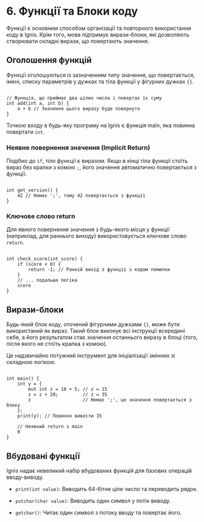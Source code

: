 # 6. Функції та Блоки коду
Функції є основним способом організації та повторного використання коду в Ignis. Крім того, мова підтримує вирази-блоки, які дозволяють створювати складні вирази, що повертають значення.

## Оголошення функцій
Функції оголошуються із зазначенням типу значення, що повертається, імені, списку параметрів у дужках та тіла функції у фігурних дужках `{}`.

```Ignis

// Функція, що приймає два цілих числа і повертає їх суму
int add(int a, int b) {
    a + b // Значення цього виразу буде повернуто
}
```

Точкою входу в будь-яку програму на Ignis є функція main, яка повинна повертати `int`.

### Неявне повернення значення (Implicit Return)
Подібно до `if`, тіло функції є виразом. Якщо в кінці тіла функції стоїть вираз без крапки з комою `;`, його значення автоматично повертається з функції.

```Ignis

int get_version() {
    42 // Немає ';', тому 42 повертається з функції
}
```

### Ключове слово return
Для явного повернення значення з будь-якого місця у функції (наприклад, для раннього виходу) використовується ключове слово `return`.

```Ignis

int check_score(int score) {
    if (score < 0) {
        return -1; // Ранній вихід з функції з кодом помилки
    }
    // ... подальша логіка
    score
}
```

## Вирази-блоки
Будь-який блок коду, оточений фігурними дужками `{}`, може бути використаний як вираз. Такий блок виконує всі інструкції всередині себе, а його результатом стає значення останнього виразу в блоці (того, після якого не стоїть крапка з комою).

Це надзвичайно потужний інструмент для ініціалізації змінних зі складною логікою.

```Ignis

int main() {
    int y = {
        mut int z = 10 + 5; // z = 15
        z = z + 20;         // z = 35
        z                   // Немає ';', це значення повертається з блоку
    };
    print(y); // Повинно вивести 35

    // Неявний return з main
    0
}
```

## Вбудовані функції
Ignis надає невеликий набір вбудованих функцій для базових операцій вводу-виводу.

- `print(int value)`: Виводить 64-бітне ціле число та переводить рядок. 

- `putchar(char value)`: Виводить один символ у потік виводу. 

- `getchar()`: Читає один символ з потоку вводу та повертає його.

